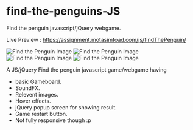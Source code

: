 # find-the-penguins-JS
Find the penguin javascript/jQuery webgame. 

Live Preview : https://assignment.motasimfoad.com/js/findThePenguin/

![Find the Penguin Image](https://motasimfoad.com/webasset/findThePenguin//1.png)
![Find the Penguin Image](https://motasimfoad.com/webasset/findThePenguin//2.png)
![Find the Penguin Image](https://motasimfoad.com/webasset/findThePenguin//3.png)
![Find the Penguin Image](https://motasimfoad.com/webasset/findThePenguin//4.png)

A JS/jQuery Find the penguin javascript game/webgame having

- basic Gameboard.
- SoundFX. 
- Relevent images. 
- Hover effects.  
- jQuery popup screen for showing result.
- Game restart button.
- Not fully responsive though :p 

